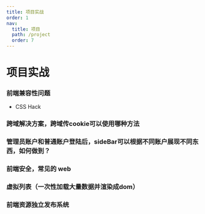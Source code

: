```yaml
---
title: 项目实战
order: 1
nav:
  title: 项目
  path: /project
  order: 7
---
```


# 项目实战


### 前端兼容性问题 
- CSS Hack

### 跨域解决方案，跨域传cookie可以使用哪种方法

### 管理员账户和普通账户登陆后，sideBar可以根据不同账户展现不同东西，如何做到？

### 前端安全，常见的 web 

### 虚拟列表（一次性加载大量数据并渲染成dom）

### 前端资源独立发布系统
